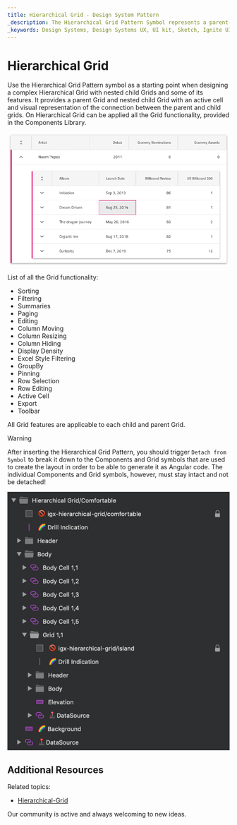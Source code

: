 ```yaml
---
title: Hierarchical Grid - Design System Pattern
_description: The Hierarchical Grid Pattern Symbol represents a parent-level Grid with a nested child-Grid inside.
_keywords: Design Systems, Design Systems UX, UI kit, Sketch, Ignite UI for Angular, Sketch to Angular, Angular, Angular Design System, Export code from Sketch, Design Kits for Angular, Sketch HTML, Sketch to HTML, Sketch UI kits
---
```


# Hierarchical Grid

Use the Hierarchical Grid Pattern symbol as a starting point when designing a complex Hierarchical Grid with nested child Grids and some of its features. It provides a parent Grid and nested child Grid with an active cell and visual representation of the connection between the parent and child grids. On Hierarchical Grid can be applied all the Grid functionality, provided in the Components Library.

<img class="responsive-img" src="../images/hierarchical_grid.png" srcset="../images/hierarchical_grid@2x.png 2x" />

List of all the Grid functionality:
- Sorting
- Filtering
- Summaries
- Paging
- Editing
- Column Moving
- Column Resizing
- Column Hiding
- Display Density
- Excel Style Filtering
- GroupBy
- Pinning
- Row Selection
- Row Editing
- Active Cell
- Export
- Toolbar

All Grid features are applicable to each child and parent Grid.


> [!WARNING]
> After inserting the Hierarchical Grid Pattern, you should trigger `Detach from Symbol` to break it down to the Components and Grid symbols that are used to create the layout in order to be able to generate it as Angular code. The individual Components and Grid symbols, however, must stay intact and not be detached!

<img class="responsive-img" src="../images/hierarchical_grid_detach.png" />

## Additional Resources

Related topics:

- [Hierarchical-Grid](../components/hierarchical-grid.md)

Our community is active and always welcoming to new ideas.


